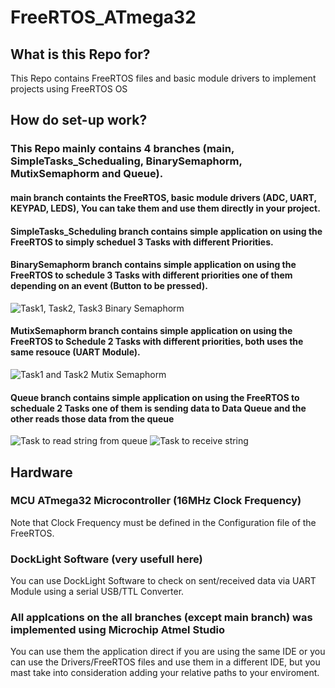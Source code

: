 # FreeRTOS_ATmega32

## What is this Repo for?

This Repo contains FreeRTOS files and basic module drivers to implement projects using FreeRTOS OS 

## How do set-up work? 

### This Repo mainly contains 4 branches (main, SimpleTasks_Schedualing, BinarySemaphorm, MutixSemaphorm and Queue). 

#### main                    branch containts the FreeRTOS, basic module drivers (ADC, UART, KEYPAD, LEDS), You can take them and use them directly in your project. 

#### SimpleTasks_Scheduling   branch contains simple application on using the FreeRTOS to simply scheduel 3 Tasks with different Priorities.

#### BinarySemaphorm          branch contains simple application on using the FreeRTOS to schedule 3 Tasks with different priorities one of them depending on an event (Button to be                                       pressed). 
![Task1, Task2, Task3 Binary Semaphorm](https://github.com/SeifAhmed25/FreeRTOS_ATmega32/assets/64741466/1fe3cc52-9eb0-4cac-a87c-75299a153163)

#### MutixSemaphorm           branch contains simple application on using the FreeRTOS to Schedule 2 Tasks with different priorities, both uses the same resouce (UART Module). 
![Task1 and Task2 Mutix Semaphorm](https://github.com/SeifAhmed25/FreeRTOS_ATmega32/assets/64741466/df843675-3783-4ee8-83b5-aa8008e6f08f)

#### Queue                    branch contains simple application on using the FreeRTOS to scheduale 2 Tasks one of them is sending data to Data Queue and the other reads those data from                                the queue
![Task to read string from queue](https://github.com/SeifAhmed25/FreeRTOS_ATmega32/assets/64741466/50456258-fbb2-4e44-b01d-26ca1ef8e27d)
![Task to receive string ](https://github.com/SeifAhmed25/FreeRTOS_ATmega32/assets/64741466/e3dfe132-3cc6-4618-ac7f-9711c9008db0)

## Hardware 

### MCU ATmega32 Microcontroller (16MHz Clock Frequency)

Note that Clock Frequency must be defined in the Configuration file of the FreeRTOS. 

### DockLight Software (very usefull here) 

You can use DockLight Software to check on sent/received data via UART Module using a serial USB/TTL Converter. 

### All applcations on the all branches (except main branch) was implemented using Microchip Atmel Studio 

You can use them the application direct if you are using the same IDE or you can use the Drivers/FreeRTOS files and use them in a different IDE, but you mast take into consideration adding your relative paths to your enviroment. 


